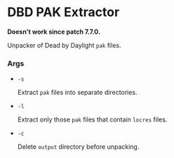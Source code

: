 # DBD PAK Extractor

**Doesn't work since patch 7.7.0.**

Unpacker of Dead by Daylight `pak` files.

### Args

- `-s`

	Extract `pak` files into separate directories.

- `-l`

	Extract only those `pak` files that contain `locres` files.

- `-c`

	Delete `output` directory before unpacking.
